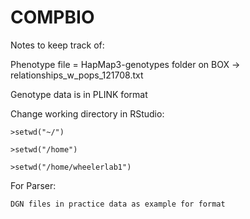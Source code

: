 # COMPBIO

Notes to keep track of:

Phenotype file = HapMap3-genotypes folder on BOX -> relationships_w_pops_121708.txt

  Genotype data is in PLINK format

  Change working directory in RStudio:
  
    >setwd("~/")
    
    >setwd("/home")
    
    >setwd("/home/wheelerlab1")

  For Parser:
  
    DGN files in practice data as example for format
